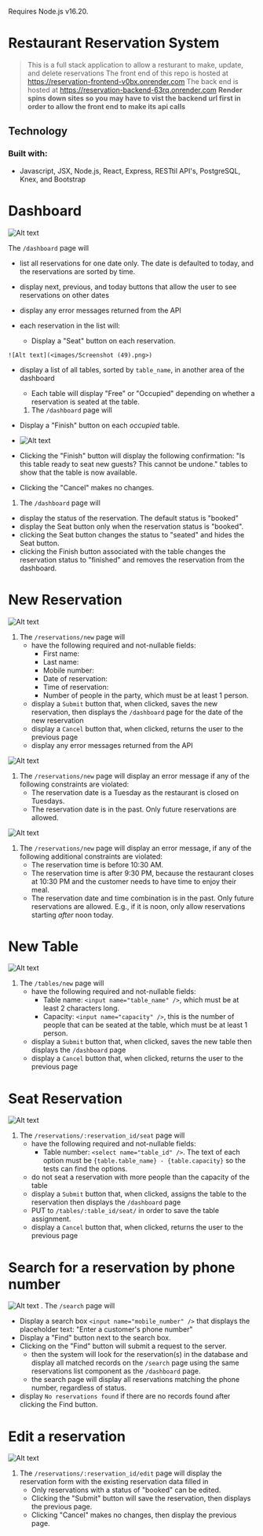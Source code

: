 Requires Node.js v16.20.
# Restaurant Reservation System
> This is a full stack application to allow a resturant to make, update, and delete reservations
> The front end of this repo is hosted at https://reservation-frontend-v0bx.onrender.com
> The back end is hosted at https://reservation-backend-63rq.onrender.com
> **Render spins down sites so you may have to vist the backend url first in order to allow the front end to make its api calls**

## Technology
### Built with:
- Javascript, JSX, Node.js, React, Express, RESTtil API's, PostgreSQL, Knex, and Bootstrap

# Dashboard

![Alt text](<images/Screenshot (48).png>)

The `/dashboard` page will
   - list all reservations for one date only. The date is defaulted to today, and the reservations are sorted by time.
   - display next, previous, and today buttons that allow the user to see reservations on other dates
   - display any error messages returned from the API
 

   - each reservation in the list will:
     - Display a "Seat" button on each reservation.

    ![Alt text](<images/Screenshot (49).png>)

   - display a list of all tables, sorted by `table_name`, in another area of the dashboard
     - Each table will display "Free" or "Occupied" depending on whether a reservation is seated at the table. 

     1. The `/dashboard` page will
   - Display a "Finish" button on each _occupied_ table.

   - ![Alt text](<images/Screenshot (50).png>)
   - Clicking the "Finish" button will display the following confirmation: "Is this table ready to seat new guests? This cannot be undone." tables to show that the table is now available.
   - Clicking the "Cancel" makes no changes.

   1. The `/dashboard` page will
   - display the status of the reservation. The default status is "booked"
   - display the Seat button only when the reservation status is "booked".
   - clicking the Seat button changes the status to "seated" and hides the Seat button.
   - clicking the Finish button associated with the table changes the reservation status to "finished" and removes the reservation from the dashboard.


# New Reservation
![Alt text](<images/Screenshot (43).png>)

1. The `/reservations/new` page will
   - have the following required and not-nullable fields:
     - First name: 
     - Last name: 
     - Mobile number: 
     - Date of reservation: 
     - Time of reservation: 
     - Number of people in the party, which must be at least 1 person. 
   - display a `Submit` button that, when clicked, saves the new reservation, then displays the `/dashboard` page for the date of the new reservation
   - display a `Cancel` button that, when clicked, returns the user to the previous page
   - display any error messages returned from the API

![Alt text](<images/Screenshot (45).png>)
1. The `/reservations/new` page will display an error message if any of the following constraints are violated:
   - The reservation date is a Tuesday as the restaurant is closed on Tuesdays.
   - The reservation date is in the past. Only future reservations are allowed.

![Alt text](<images/Screenshot (46).png>)
1. The `/reservations/new` page will display an error message, if any of the following additional constraints are violated:
   - The reservation time is before 10:30 AM.
   - The reservation time is after 9:30 PM, because the restaurant closes at 10:30 PM and the customer needs to have time to enjoy their meal.
   - The reservation date and time combination is in the past. Only future reservations are allowed. E.g., if it is noon, only allow reservations starting _after_ noon today.

# New Table
![Alt text](<images/Screenshot (47).png>)

1. The `/tables/new` page will
   - have the following required and not-nullable fields:
     - Table name: `<input name="table_name" />`, which must be at least 2 characters long.
     - Capacity: `<input name="capacity" />`, this is the number of people that can be seated at the table, which must be at least 1 person.
   - display a `Submit` button that, when clicked, saves the new table then displays the `/dashboard` page
   - display a `Cancel` button that, when clicked, returns the user to the previous page

# Seat Reservation
![Alt text](<images/Screenshot (51).png>)
1. The `/reservations/:reservation_id/seat` page will
   - have the following required and not-nullable fields:
     - Table number: `<select name="table_id" />`. The text of each option must be `{table.table_name} - {table.capacity}` so the tests can find the options.
   - do not seat a reservation with more people than the capacity of the table
   - display a `Submit` button that, when clicked, assigns the table to the reservation then displays the `/dashboard` page
   - PUT to `/tables/:table_id/seat/` in order to save the table assignment.
   - display a `Cancel` button that, when clicked, returns the user to the previous page


# Search for a reservation by phone number
![Alt text](<images/Screenshot (52).png>)
. The `/search` page will
   - Display a search box `<input name="mobile_number" />` that displays the placeholder text: "Enter a customer's phone number"
   - Display a "Find" button next to the search box.
   - Clicking on the "Find" button will submit a request to the server.
     - then the system will look for the reservation(s) in the database and display all matched records on the `/search` page using the same reservations list component as the `/dashboard` page.
     - the search page will display all reservations matching the phone number, regardless of status.
   - display `No reservations found` if there are no records found after clicking the Find button.

# Edit a reservation   
![Alt text](<images/Screenshot (53).png>)
1. The `/reservations/:reservation_id/edit` page will display the reservation form with the existing reservation data filled in
   - Only reservations with a status of "booked" can be edited.
   - Clicking the "Submit" button will save the reservation, then displays the previous page.
   - Clicking "Cancel" makes no changes, then display the previous page.
